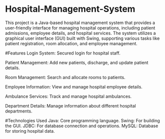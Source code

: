 # Hospital-Management-System

This project is a Java-based hospital management system that provides a user-friendly interface for managing hospital operations, including patient admissions, employee details, and hospital services. The system utilizes a graphical user interface (GUI) built with Swing, supporting various tasks like patient registration, room allocation, and employee management.

#Features
Login System: Secured login for hospital staff.

Patient Management: Add new patients, discharge, and update patient details.

Room Management: Search and allocate rooms to patients.

Employee Information: View and manage hospital employee details.

Ambulance Services: Track and manage hospital ambulances.

Department Details: Manage information about different hospital departments.

#Technologies Used
Java: Core programming language.
Swing: For building the GUI.
JDBC: For database connection and operations.
MySQL: Database for storing hospital data.
